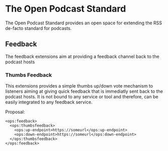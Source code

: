 # The Open Podcast Standard

The Open Podcast Standard provides an open space for extending the RSS de-facto standard for podcasts.

## Feedback

The feedback extensions aim at providing a feedback channel back to the podcast hosts

### Thumbs Feedback

This extensions provides a simple thumbs up/down vote mechanism to listeners aiming at giving quick feedback that is immediatly sent back to the podcast hosts. It is not bound to any service or tool and therefore, can be easily integrated to any feedback service.

Proposal:

```
<ops:feedback>
  <ops:thumbsfeedback>
    <ops:up-endpoint>https://someurl</ops:up-endpoint>
    <ops:down-endpoint>https://someurl</ops:down-endpoint>
  </ops:thumbsfeedback>
</ops:feedback>
```
